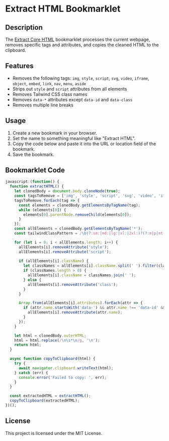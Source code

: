 # Extract HTML Bookmarklet

## Description
The [Extract Core HTML](extract_core_html.js) bookmarklet processes the current webpage, removes specific tags and attributes, and copies the cleaned HTML to the clipboard.

## Features
- Removes the following tags: `img`, `style`, `script`, `svg`, `video`, `iframe`, `object`, `embed`, `link`, `nav`, `menu`, `aside`
- Strips out `style` and `script` attributes from all elements
- Removes Tailwind CSS class names
- Removes `data-*` attributes except `data-id` and `data-class`
- Removes multiple line breaks

## Usage
1. Create a new bookmark in your browser.
2. Set the name to something meaningful like "Extract HTML".
3. Copy the code below and paste it into the URL or location field of the bookmark.
4. Save the bookmark.

## Bookmarklet Code
```javascript
javascript:(function() {
  function extractHTML() {
    let clonedBody = document.body.cloneNode(true);
    const tagsToRemove = ['img', 'style', 'script', 'svg', 'video', 'iframe', 'object', 'embed', 'link', 'nav', 'menu', 'aside'];
    tagsToRemove.forEach(tag => {
      const elements = clonedBody.getElementsByTagName(tag);
      while (elements[0]) {
        elements[0].parentNode.removeChild(elements[0]);
      }
    });
    const allElements = clonedBody.getElementsByTagName('*');
    const tailwindClassPattern = /\b(?:sm:|md:|lg:|xl:|2xl:)?(?:m|p|mt|mr|mb|ml|mx|my|pt|pr|pb|pl|px|py|w|h|min-w|min-h|max-w|max-h|flex|grid|col|row|items|justify|gap|space|bg|text|font|leading|tracking|rounded|border|shadow|overflow|z|opacity|transition|duration|ease|delay|animate|pointer-events|select|align|order|inset|top|right|bottom|left|visible|invisible|hidden|block|inline|inline-block|inline-flex|table|table-row|table-cell|table-column|table-column-group|table-footer-group|table-header-group|table-row-group|table-caption|sticky|relative|absolute|fixed|float|clear|object|overflow|scroll|scrollbar|snap|touch|resize|list|outline|decoration|appearance|cursor|pointer|caret|will-change|scale|rotate|translate|skew|origin|filter|backdrop-filter|mix-blend|bg-blend|isolation|content|sr-only|not-sr-only|aspect|space-y|space-x|space-reverse|divide-y|divide-x|divide-reverse|place-content|place-items|place-self|whitespace|break|hyphens|capitalize|lowercase|uppercase|first|last|even|odd|resize|grid-cols|grid-rows|col-span|row-span|auto-cols|auto-rows|gap|content|justify|grid-flow|col-start|col-end|row-start|row-end|sm|md|lg|xl|2xl|group|hover|focus|focus-within|focus-visible|active|visited|disabled|checked|required|aria|data|dark|motion|portrait|landscape|peer|empty|autoplay|controls|muted|loop|preload|data-([a-z]+))\b/g;

    for (let i = 0; i < allElements.length; i++) {
      allElements[i].removeAttribute('style');
      allElements[i].removeAttribute('script');
      
      if (allElements[i].className) {
        let classNames = allElements[i].className.split(' ').filter(className => !tailwindClassPattern.test(className));
        if (classNames.length > 0) {
          allElements[i].className = classNames.join(' ');
        } else {
          allElements[i].removeAttribute('class');
        }
      }

      Array.from(allElements[i].attributes).forEach(attr => {
        if (attr.name.startsWith('data-') && attr.name !== 'data-id' && attr.name !== 'data-class') {
          allElements[i].removeAttribute(attr.name);
        }
      });
    }

    let html = clonedBody.outerHTML;
    html = html.replace(/\n\s*\n/g, '\n'); 
    return html;
  }

  async function copyToClipboard(html) {
    try {
      await navigator.clipboard.writeText(html);
    } catch (err) {
      console.error('Failed to copy: ', err);
    }
  }

  const extractedHTML = extractHTML();
  copyToClipboard(extractedHTML);
})();
```

## License
This project is licensed under the MIT License.

